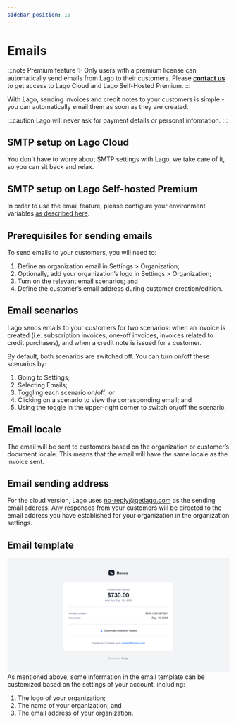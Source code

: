 ```yaml
---
sidebar_position: 15
---
```


# Emails
:::note Premium feature ✨
Only users with a premium license can automatically send emails from Lago to their customers. Please **[contact us](mailto:hello@getlago.com)** to get access to Lago Cloud and Lago Self-Hosted Premium.
:::

With Lago, sending invoices and credit notes to your customers is simple - you can automatically email them as soon as they are created.

:::caution
Lago will never ask for payment details or personal information.
:::

## SMTP setup on Lago Cloud
You don't have to worry about SMTP settings with Lago, we take care of it, so you can sit back and relax.

## SMTP setup on Lago Self-hosted Premium
In order to use the email feature, please configure your environment variables [as described here](./self-hosting/docker#smtp-configuration).

## Prerequisites for sending emails
To send emails to your customers, you will need to:

1. Define an organization email in Settings > Organization;
2. Optionally, add your organization’s logo in Settings > Organization;
3. Turn on the relevant email scenarios; and
4. Define the customer’s email address during customer creation/edition.

## Email scenarios
Lago sends emails to your customers for two scenarios: when an invoice is created (i.e. subscription invoices, one-off invoices, invoices related to credit purchases), and when a credit note is issued for a customer.

By default, both scenarios are switched off. You can turn on/off these scenarios by:

1. Going to Settings;
2. Selecting Emails;
3. Toggling each scenario on/off; or
4. Clicking on a scenario to view the corresponding email; and
5. Using the toggle in the upper-right corner to switch on/off the scenario.

## Email locale
The email will be sent to customers based on the organization or customer’s document locale. This means that the email will have the same locale as the invoice sent.

## Email sending address
For the cloud version, Lago uses [no-reply@getlago.com](mailto:no-reply@getlago.com) as the sending email address. Any responses from your customers will be directed to the email address you have established for your organization in the organization settings.

## Email template
![Send invoice by email ](../../static/img/email-template.png)
As mentioned above, some information in the email template can be customized based on the settings of your account, including:

1. The logo of your organization;
2. The name of your organization; and
3. The email address of your organization.